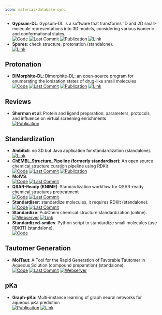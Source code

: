 ```yaml
---
icon: material/database-sync
---
```


- **Gypsum-DL**: Gypsum-DL is a software that transforms 1D and 2D small-molecule representations into 3D models, considering various isomeric and conformational states.  
		[![Code](https://img.shields.io/github/stars/durrantlab/gypsum_dl?style=for-the-badge&logo=github)](https://github.com/durrantlab/gypsum_dl/) [![Last Commit](https://img.shields.io/github/last-commit/durrantlab/gypsum_dl?style=for-the-badge&logo=github)](https://github.com/durrantlab/gypsum_dl/) [![Publication](https://img.shields.io/badge/Publication-Citations:51-blue?style=for-the-badge&logo=bookstack)](https://doi.org/10.1186/s13321-019-0358-3) [![Link](https://img.shields.io/badge/Link-online-brightgreen?style=for-the-badge&logo=cachet&logoColor=65FF8F)](https://durrantlab.pitt.edu/gypsum-dl/) 
- **Spores**: check structure, protonation (standalone).  
	[![Link](https://img.shields.io/badge/Link-offline-red?style=for-the-badge&logo=xamarin&logoColor=red)](http://www.tcd.uni-konstanz.de/research/spores.php) 

## **Protonation**
- **DiMorphite-DL**: Dimorphite-DL: an open-source program for enumerating the ionization states of drug-like small molecules  
		[![Code](https://img.shields.io/github/stars/durrantlab/dimorphite_dl?style=for-the-badge&logo=github)](https://github.com/durrantlab/dimorphite_dl/) [![Last Commit](https://img.shields.io/github/last-commit/durrantlab/dimorphite_dl?style=for-the-badge&logo=github)](https://github.com/durrantlab/dimorphite_dl/) [![Publication](https://img.shields.io/badge/Publication-Citations:44-blue?style=for-the-badge&logo=bookstack)](https://doi.org/10.1186/s13321-019-0336-9) [![Link](https://img.shields.io/badge/Link-offline-red?style=for-the-badge&logo=xamarin&logoColor=red)](https://durrantlab.pitt.edu/dimorphite-dl/>) 

## **Reviews**
- **Sherman et al**: Protein and ligand preparation: parameters, protocols, and influence on virtual screening enrichments  
	[![Publication](https://img.shields.io/badge/Publication-Citations:4282-blue?style=for-the-badge&logo=bookstack)](https://doi.org/10.1007/s10822-013-9644-8) 

## **Standardization**
- **Ambitcli**: no 3D but Java application for standardization (standalone).  
	[![Link](https://img.shields.io/badge/Link-online-brightgreen?style=for-the-badge&logo=cachet&logoColor=65FF8F)](http://ambit.sourceforge.net/download_ambitcli.html) 
- **ChEMBL_Structure_Pipeline (formerly standardiser)**: An open source chemical structure curation pipeline using RDKit  
		[![Code](https://img.shields.io/github/stars/chembl/ChEMBL_Structure_Pipeline?style=for-the-badge&logo=github)](https://github.com/chembl/ChEMBL_Structure_Pipeline) [![Last Commit](https://img.shields.io/github/last-commit/chembl/ChEMBL_Structure_Pipeline?style=for-the-badge&logo=github)](https://github.com/chembl/ChEMBL_Structure_Pipeline) [![Publication](https://img.shields.io/badge/Publication-Citations:236-blue?style=for-the-badge&logo=bookstack)](https://doi.org/10.1186/s13321-020-00456-1) 
- **MolVS**:   
		[![Code](https://img.shields.io/github/stars/mcs07/MolVS?style=for-the-badge&logo=github)](https://github.com/mcs07/MolVS) [![Last Commit](https://img.shields.io/github/last-commit/mcs07/MolVS?style=for-the-badge&logo=github)](https://github.com/mcs07/MolVS) 
- **QSAR-Ready (KNIME)**: Standardization workflow for QSAR-ready chemical structures pretreatment  
		[![Code](https://img.shields.io/github/stars/NIEHS/QSAR-ready?style=for-the-badge&logo=github)](https://github.com/NIEHS/QSAR-ready) [![Last Commit](https://img.shields.io/github/last-commit/NIEHS/QSAR-ready?style=for-the-badge&logo=github)](https://github.com/NIEHS/QSAR-ready) 
- **Standardiser**: standardize molecules, it requires RDKIt (standalone).  
		[![Code](https://img.shields.io/github/stars/flatkinson/standardiser?style=for-the-badge&logo=github)](https://github.com/flatkinson/standardiser) [![Last Commit](https://img.shields.io/github/last-commit/flatkinson/standardiser?style=for-the-badge&logo=github)](https://github.com/flatkinson/standardiser) 
- **Standardize**: PubChem chemical structure standardization (online).  
	[![Webserver](https://img.shields.io/badge/Webserver-online-brightgreen?style=for-the-badge&logo=cachet&logoColor=65FF8F)](https://pubchem.ncbi.nlm.nih.gov/standardize) [![Link](https://img.shields.io/badge/Link-online-brightgreen?style=for-the-badge&logo=cachet&logoColor=65FF8F)](https://pubchem.ncbi.nlm.nih.gov/standardize) 
- **Standardized-smiles**: Python script to standardize small molecules (use RDKIT) (standalone).  
	[![Code](https://img.shields.io/badge/Code-Repository-blue?style=for-the-badge)](https://gist.github.com/jvansan/e331ac29c00806c993b3709ad8d11fce) 

## **Tautomer Generation**
- **MolTaut**: A Tool for the Rapid Generation of Favorable Tautomer in Aqueous Solution (compound preparation) (standalone).  
		[![Code](https://img.shields.io/github/stars/xundrug/moltaut?style=for-the-badge&logo=github)](https://github.com/xundrug/moltaut) [![Last Commit](https://img.shields.io/github/last-commit/xundrug/moltaut?style=for-the-badge&logo=github)](https://github.com/xundrug/moltaut) [![Webserver](https://img.shields.io/badge/Webserver-online-brightgreen?style=for-the-badge&logo=cachet&logoColor=65FF8F)](http://moltaut.xundrug.cn/) 

## **pKa**
- **Graph-pKa**: Multi-instance learning of graph neural networks for aqueous p<i>K</i>a prediction  
	[![Publication](https://img.shields.io/badge/Publication-Citations:28-blue?style=for-the-badge&logo=bookstack)](https://doi.org/10.1093/bioinformatics/btab714) [![Link](https://img.shields.io/badge/Link-offline-red?style=for-the-badge&logo=xamarin&logoColor=red)](https://pka.simm.ac.cn/en/) 
